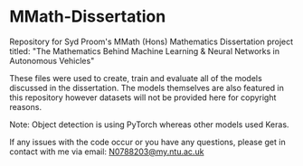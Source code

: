 # MMath-Dissertation
Repository for Syd Proom's MMath (Hons) Mathematics Dissertation project titled: "The Mathematics Behind Machine Learning & Neural Networks in Autonomous Vehicles"

These files were used to create, train and evaluate all of the models discussed in the dissertation. The models themselves are also featured in this repository however datasets will not be provided here for copyright reasons.

Note: Object detection is using PyTorch whereas other models used Keras.

If any issues with the code occur or you have any questions, please get in contact with me via email: N0788203@my.ntu.ac.uk

